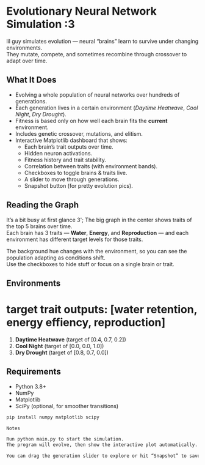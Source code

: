 # Evolutionary Neural Network Simulation :3

lil guy simulates evolution — neural “brains” learn to survive under changing environments.  
They mutate, compete, and sometimes recombine through crossover to adapt over time.

##  What It Does
- Evolving a whole population of neural networks over hundreds of generations.
- Each generation lives in a certain environment (*Daytime Heatwave*, *Cool Night*, *Dry Drought*).
- Fitness is based only on how well each brain fits the **current** environment.
- Includes genetic crossover, mutations, and elitism.
- Interactive Matplotlib dashboard that shows:
  - Each brain’s trait outputs over time.
  - Hidden neuron activations.
  - Fitness history and trait stability.
  - Correlation between traits (with environment bands).
  - Checkboxes to toggle brains & traits live.
  - A slider to move through generations.
  - Snapshot button (for pretty evolution pics).

##  Reading the Graph
It’s a bit busy at first glance 3';
The big graph in the center shows traits of the top 5 brains over time.  
Each brain has 3 traits — **Water**, **Energy**, and **Reproduction** — and each environment has different target levels for those traits.

The background hue changes with the environment, so you can see the population adapting as conditions shift.  
Use the checkboxes to hide stuff or focus on a single brain or trait.

##  Environments
# target trait outputs: [water retention, energy effiency, reproduction]
1.  **Daytime Heatwave** (target of [0.4, 0.7, 0.2])
2.  **Cool Night**       (target of [0.0, 0.0, 1.0])
3.  **Dry Drought**      (target of [0.8, 0.7, 0.0])

## Requirements
- Python 3.8+
- NumPy
- Matplotlib
- SciPy (optional, for smoother transitions)

```bash
pip install numpy matplotlib scipy

Notes

Run python main.py to start the simulation.
The program will evolve, then show the interactive plot automatically.

You can drag the generation slider to explore or hit “Snapshot” to save an image of that moment in evolution.
